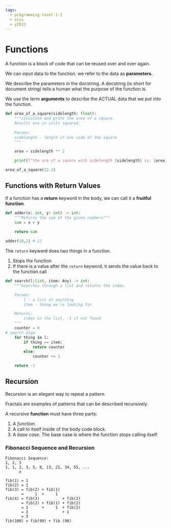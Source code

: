 ```yaml
---
tags:
  - programming-level-1-2
  - slss
  - y2023
---
```

# Functions

A function is a block of code that can be reused over and over again.

We can input data to the function. we refer to the data as **parameters.**

We describe the parameters in the docstring. A docstring (is short for document string) tells a human what the purpose of the function is.

We use the term **arguments** to describe the ACTUAL data that we put into the function.

```python
def area_of_a_square(sidelength: float):
	"""calculate and print the area of a square.
	Results are in units squared.
	
	Params:
	sidelength - length of one side of the square
	"""

	area = sidelength ** 2

	print(f"the are of a square with sidelength {sidelength} is: {area} square units")

area_of_a_square(12.2)
```

## Functions with Return Values

If a function has a **return** keyword in the body, we can call it a **fruitful function**.

```python
def adder(x: int, y: int) -> int:
	"""Returns the sum of the given numbers"""
	sum = x + y
	
	return sum

adder(10,2) # 12
```

The `return` keyword does two things in a function.

1. Stops the function
2. If there is a value after the `return` keyword, it sends the value back to the function call

```python
def search(l:list, item: Any) -> int:
	"""Searches through a list and returns the index. 

	Params:
		l - a list of anything
		item - thing we're looking for

	Returns:
		index in the list, -1 if not found
	"""
	counter = 0
# search algo
	for thing in l:
		if thing == item:
			return counter
		else:
			counter += 1

	return -1
```

## Recursion

Recursion is an elegant way to repeat a pattern.

Fractals are examples of patterns that can be described recursively. 

A recursive **function** must have three parts:

1. A *function*.
2. A call to itself inside of the body code block.
3. A *base case*. The base case is where the function stops calling itself.

### Fibonacci Sequence and Recursion

```
Fibonacci Sequence:
1, 2, 3
1, 1, 2, 3, 5, 8, 13, 21, 34, 55, ...
	  x

fib(1) = 1
fib(2) = 1
fib(3) = fib(2) + fib(1)
	   =     1  +     1
fib(4) = fib(3)          + fib(2)
	   = fib(2) + fib(1) + fib(2)
	   = 1      +     1  + fib(2)
	   = 2               + 1
       = 3                   
fib(100) = fib(99) + fib (98)
```